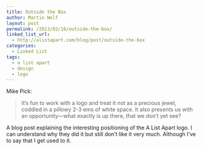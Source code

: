 ```yaml
---
title: Outside the Box
author: Martin Wolf
layout: post
permalink: /2013/02/18/outside-the-box/
linked_list_url:
  - http://alistapart.com/blog/post/outside-the-box
categories:
  - Linked List
tags:
  - a list apart
  - design
  - logo
---
```

<p class="linked-list-quote-author">
  Mike Pick:
</p>

> It’s fun to work with a logo and treat it not as a precious jewel, coddled in a pillowy 2-3 ems of white space. It also presents us with an opportunity—what exactly is up there, that we don’t yet see?

A blog post explaining the interesting positioning of the A List Apart logo. I can understand why they did it but still don&#8217;t like it very much. Although I&#8217;ve to say that I get used to it.